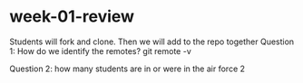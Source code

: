 # week-01-review
Students will fork and clone. Then we will add to the repo together
Question 1: How do we identify the remotes?
git remote -v

Question 2: how many students are in or were in the air force
2


